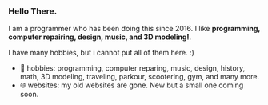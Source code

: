 ### Hello There.

I am a programmer who has been doing this since 2016. I like **programming, computer repairing, design, music, and 3D modeling!**.

I have many hobbies, but i cannot put all of them here. :)

- 🌱 hobbies: programming, computer reparing, music, design, history, math, 3D modeling, traveling, parkour, scootering, gym, and many more.
- 🌐 websites: my old websites are gone. New but a small one coming soon.
